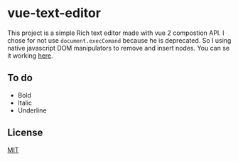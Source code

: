 # vue-text-editor
This project is a simple Rich text editor made with vue 2 compostion API. I chose for not use `document.execComand` because he is deprecated. So I using native javascript DOM manipulators to remove and insert nodes. You can se it working [here](https://edumudu.github.io/vue-text-editor/).

## To do
- Bold
- Italic
- Underline

## License
[MIT](LICENSE)
